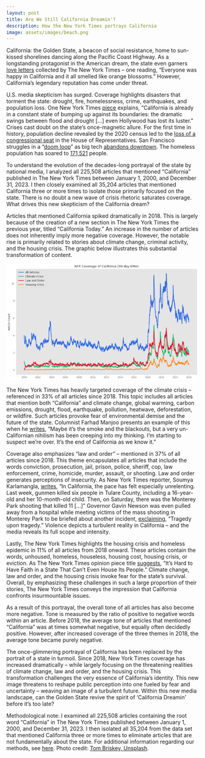 ```yaml
---
layout: post
title: Are We Still California Dreamin'?
description: How the New York Times portrays California
image: assets/images/beach.png
---
```



California: the Golden State, a beacon of social resistance, home to sun-kissed shorelines dancing along the Pacific Coast Highway. As a longstanding protagonist in the American dream, the state even garners <a href="https://www.nytimes.com/2023/09/15/us/california-love-letters.html"><u>love letters</u></a> collected by The New York Times – one reading, “Everyone was happy in California and it all smelled like orange blossoms.” However, California’s legendary reputation has come under threat.

U.S. media skepticism has surged. Coverage highlights disasters that torment the state: drought, fire, homelessness, crime, earthquakes, and population loss. One New York Times <a href="https://www.nytimes.com/2023/08/27/us/california-population-decline-housing-crisis.html"><u>piece</u></a> explains, “California is already in a constant state of bumping up against its boundaries: the dramatic swings between flood and drought [...] even Hollywood has lost its luster.” Crises cast doubt on the state’s once-magnetic allure. For the first time in history, population decline revealed by the 2020 census led to the <a href="https://calmatters.org/politics/2021/04/california-congress-census/"><u>loss of a congressional seat</u></a> in the House of Representatives. San Francisco struggles in a “<a href="https://www.nytimes.com/2023/11/29/us/san-francisco-doom-loop.html"><u>doom loop</u></a>” as big tech <a href="https://www.nbcbayarea.com/investigations/downtown-san-francisco-empty-office-space/3327505/"><u>abandons downtown</u></a>. The homeless population has soared to <a href="https://worldpopulationreview.com/state-rankings/homeless-population-by-state"><u>171,521</u></a> people.

To understand the evolution of the decades-long portrayal of the state by national media, I analyzed all 225,508 articles that mentioned “California” published in The New York Times between January 1, 2000, and December 31, 2023. I then closely examined all 35,204 articles that mentioned California three or more times to isolate those primarily focused on the state. There is no doubt a new wave of crisis rhetoric saturates coverage. What drives this new skepticism of the California dream?

Articles that mentioned California spiked dramatically in 2018. This is largely because of the creation of a new section in The New York Times the previous year, titled “California Today.” An increase in the number of articles does not inherently imply more negative coverage. However, the notable rise is primarily related to stories about climate change, criminal activity, and the housing crisis. The graphic below illustrates this substantial transformation of content.


<p class="aligncenter">
 <img src="/assets/images/california.png" alt="" class="graph-image">
 </p>
 <style>
.aligncenter {
    text-align: center;
}
</style>

The New York Times has heavily targeted coverage of the climate crisis – referenced in 33% of all articles since 2018. This topic includes all articles that mention both “California” and climate change, global warming, carbon emissions, drought, flood, earthquake, pollution, heatwave, deforestation, or wildfire. Such articles provoke fear of environmental demise and the future of the state. Columnist Farhad Manjoo presents an example of this when he <a href="https://www.nytimes.com/2019/10/30/opinion/sunday/california-fires.html"><u>writes</u></a>, “Maybe it’s the smoke and the blackouts, but a very un-Californian nihilism has been creeping into my thinking. I’m starting to suspect we’re over. It’s the end of California as we know it.”

Coverage also emphasizes “law and order” – mentioned in 37% of all articles since 2018. This theme encapsulates all articles that include the words conviction, prosecution, jail, prison, police, sheriff, cop, law enforcement, crime, homicide, murder, assault, or shooting. Law and order generates perceptions of insecurity. As New York Times reporter, Soumya Karlamangla, <a href="https://www.nytimes.com/2023/01/24/us/california-mass-shootings.html"><u>writes</u></a>, “In California, the pace has felt especially unrelenting. Last week, gunmen killed six people in Tulare County, including a 16-year-old and her 10-month-old child. Then, on Saturday, there was the Monterey Park shooting that killed 11 [...]” Governor Gavin Newson was even pulled away from a hospital while meeting victims of the mass shooting in Monterey Park to be briefed about another incident, <a href="https://www.nytimes.com/2023/01/24/us/california-mass-shootings.html"><u>exclaiming</u></a>, “Tragedy upon tragedy.” Violence depicts a turbulent reality in California – and the media reveals its full scope and intensity.

Lastly, The New York Times highlights the housing crisis and homeless epidemic in 11% of all articles from 2018 onward. These articles contain the words, unhoused, homeless, houseless, housing cost, housing crisis, or eviction. As The New York Times opinion piece title <a href="https://www.nytimes.com/2021/07/26/opinion/homelessness-california.html"><u>suggests</u></a>, “It’s Hard to Have Faith in a State That Can’t Even House Its People.” Climate change, law and order, and the housing crisis invoke fear for the state’s survival. Overall, by emphasizing these challenges in such a large proportion of their stories, The New York Times conveys the impression that California confronts insurmountable issues.

As a result of this portrayal, the overall tone of all articles has also become more negative. Tone is measured by the ratio of positive to negative words within an article. Before 2018, the average tone of articles that mentioned “California” was at times somewhat negative, but equally often decidedly positive. However, after increased coverage of the three themes in 2018, the average tone became purely negative.

The once-glimmering portrayal of California has been replaced by the portrait of a state in turmoil. Since 2018, New York Times coverage has increased dramatically – while largely focusing on the threatening realities of climate change, law and order, and the housing crisis. This transformation challenges the very essence of California’s identity. This new image threatens to reshape public perception into one fueled by fear and uncertainty – weaving an image of a turbulent future. Within this new media landscape, can the Golden State revive the spirit of ‘California Dreamin’ before it’s too late?

Methodological note: I examined all 225,508 articles containing the root word “California” in The New York Times published between January 1, 2000, and December 31, 2023. I then isolated all 35,204 from the data set that mentioned California three or more times to eliminate articles that are not fundamentally about the state. For additional information regarding our methods, see <a href="https://www.mediaandminorities.org/methods/"><u>here</u></a>. Photo credit: <a href="https://unsplash.com/photos/a-beach-filled-with-lots-of-people-and-umbrellas-AQ9cQGQ3p5A"><u>Tom Briskey, Unsplash</u></a>.
